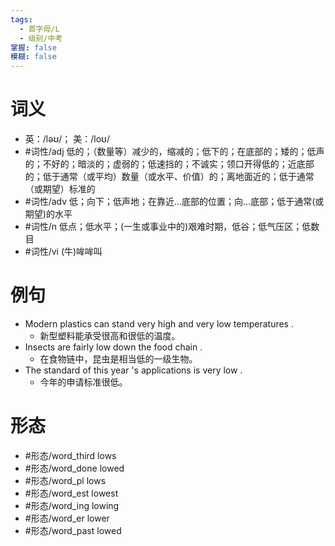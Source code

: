 ```yaml
---
tags:
  - 首字母/L
  - 级别/中考
掌握: false
模糊: false
---
```

# 词义
- 英：/ləʊ/； 美：/loʊ/
- #词性/adj  低的；（数量等）减少的，缩减的；低下的；在底部的；矮的；低声的；不好的；暗淡的；虚弱的；低速挡的；不诚实；领口开得低的；近底部的；低于通常（或平均）数量（或水平、价值）的；离地面近的；低于通常（或期望）标准的
- #词性/adv  低；向下；低声地；在靠近…底部的位置；向…底部；低于通常(或期望)的水平
- #词性/n  低点；低水平；(一生或事业中的)艰难时期，低谷；低气压区；低数目
- #词性/vi  (牛)哞哞叫
# 例句
- Modern plastics can stand very high and very low temperatures .
	- 新型塑料能承受很高和很低的温度。
- Insects are fairly low down the food chain .
	- 在食物链中，昆虫是相当低的一级生物。
- The standard of this year 's applications is very low .
	- 今年的申请标准很低。
# 形态
- #形态/word_third lows
- #形态/word_done lowed
- #形态/word_pl lows
- #形态/word_est lowest
- #形态/word_ing lowing
- #形态/word_er lower
- #形态/word_past lowed
